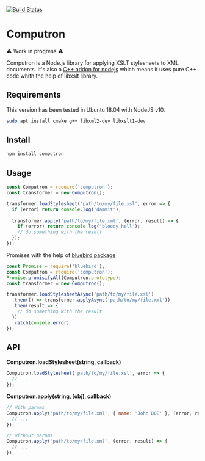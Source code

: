 [![Build Status](https://travis-ci.org/Inist-CNRS/computron.svg?branch=master)](https://travis-ci.org/Inist-CNRS/computron)

# Computron

:warning: Work in progress :warning:

Computron is a Node.js library for applying XSLT stylesheets to XML documents. It's also a [C++ addon for nodejs](https://nodejs.org/api/n-api.html) which means it uses pure C++ code whith the help of libxslt library.

## Requirements
This version has been tested in Ubuntu 18.04 with NodeJS v10.

```bash
sudo apt install cmake g++ libxml2-dev libxslt1-dev
```

## Install
```bash
npm install computron
```

## Usage 
```js
const Computron = require('computron');
const transformer = new Computron();

transformer.loadStylesheet('path/to/my/file.xsl', error => {
  if (error) return console.log('dammit');
  
  transformer.apply('path/to/my/file.xml', (error, result) => {
    if (error) return console.log('bloody hell');
    // do something with the result
  });
});
```

Promises with the help of [bluebird package](https://www.npmjs.com/package/bluebird)
```js
const Promise = require('bluebird');
const Computron = require('computron');
Promise.promisifyAll(Computron.prototype);
const transformer = new Computron();

transformer.loadStylesheetAsync('path/to/my/file.xsl')
  .then(() => transformer.applyAsync('path/to/my/file.xml'))
  .then(result => {
    // do something with the result
  })
  .catch(console.error)
});
```

## API

**Computron.loadStylesheet(string, callback)**
```js
Computron.loadStylesheet('path/to/my/file.xsl', error => {
  // ...
});
```

**Computron.apply(string, [obj], callback)**
```js
// With params
Computron.apply('path/to/my/file.xml', { name: 'John DOE' }, (error, result) => {
  // ...
});

// Without params
Computron.apply('path/to/my/file.xml', (error, result) => {
  // ...
});
```
